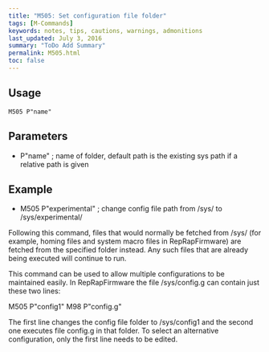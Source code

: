 ```yaml
---
title: "M505: Set configuration file folder" 
tags: [M-Commands]
keywords: notes, tips, cautions, warnings, admonitions
last_updated: July 3, 2016
summary: "ToDo Add Summary"
permalink: M505.html
toc: false
---
```



## Usage ##
```
M505 P"name"
```

## Parameters ##

+ P"name" ; name of folder, default path is the existing sys path if a relative path is given

## Example ##

+ M505 P"experimental" ; change config file path from /sys/ to /sys/experimental/

Following this command, files that would normally be fetched from /sys/ (for example, homing files and system macro files in RepRapFirmware) are fetched from the specified folder instead. Any such files that are already being executed will continue to run.

This command can be used to allow multiple configurations to be maintained easily. In RepRapFirmware the file /sys/config.g can contain just these two lines:

M505 P"config1"
M98 P"config.g"

The first line changes the config file folder to /sys/config1 and the second one executes file config.g in that folder. To select an alternative configuration, only the first line needs to be edited.